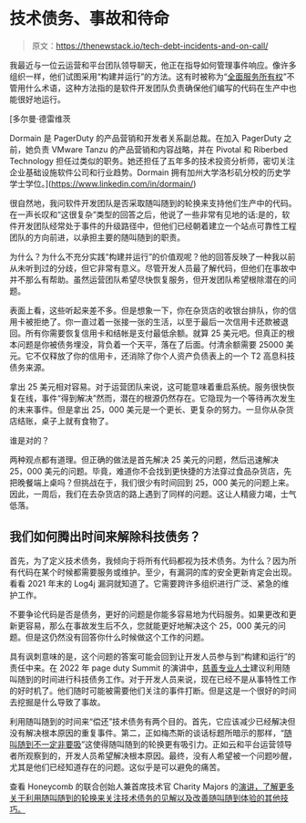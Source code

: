 # 技术债务、事故和待命

> 原文：<https://thenewstack.io/tech-debt-incidents-and-on-call/>

我最近与一位云运营和平台团队领导聊天，他正在指导如何管理事件响应。像许多组织一样，他们试图采用“构建并运行”的方法。这有时被称为“[全面服务所有权](https://ownership.pagerduty.com/)”不管用什么术语，这种方法指的是软件开发团队负责确保他们编写的代码在生产中也能很好地运行。

 [多尔曼·德雷维茨

Dormain 是 PagerDuty 的产品营销和开发者关系副总裁。在加入 PagerDuty 之前，她负责 VMware Tanzu 的产品营销和内容战略，并在 Pivotal 和 Riberbed Technology 担任过类似的职务。她还担任了五年多的技术投资分析师，密切关注企业基础设施软件公司和行业趋势。Dormain 拥有加州大学洛杉矶分校的历史学学士学位。](https://www.linkedin.com/in/dormain/) 

很自然地，我问软件开发团队是否采取随叫随到的轮换来支持他们生产中的代码。在一声长叹和“这很复杂”类型的回答之后，他说了一些非常有见地的话:是的，软件开发团队经常处于事件的升级路径中，但他们已经朝着建立一个站点可靠性工程团队的方向前进，以承担主要的随叫随到的职责。

为什么？为什么不充分实践“构建并运行”的价值观呢？他的回答反映了一种我以前从未听到过的分歧，但它非常有意义。尽管开发人员最了解代码，但他们在事故中并不那么有帮助。虽然运营团队希望尽快恢复服务，但开发团队希望根除潜在的问题。

表面上看，这些听起来差不多。但是想象一下，你在杂货店的收银台排队，你的信用卡被拒绝了。你一直过着一张接一张的生活，以至于最后一次信用卡还款被退回。所有你需要恢复信用卡和结帐是支付最低余额。就算 25 美元吧。但真正的根本问题是你被债务埋没，背负着一个天平，落在了后面。付清余额需要 25000 美元。它不仅释放了你的信用卡，还消除了你个人资产负债表上的一个 T2 高息科技债务来源。

拿出 25 美元相对容易。对于运营团队来说，这可能意味着重启系统。服务很快恢复在线，事件“得到解决”然而，潜在的根源仍然存在。它隐现为一个等待再次发生的未来事件。但是拿出 25，000 美元是一个更长、更复杂的努力。一旦你从杂货店结账，桌子上就有食物了。

谁是对的？

两种观点都有道理。但正确的做法是首先解决 25 美元的问题，然后迅速解决 25，000 美元的问题。毕竟，难道你不会找到更快捷的方法穿过食品杂货店，先把晚餐端上桌吗？但挑战在于，我们很少有时间回到 25，000 美元的问题上来。因此，一周后，我们在去杂货店的路上遇到了同样的问题。这让人精疲力竭，士气低落。

## 我们如何腾出时间来解除科技债务？

首先，为了定义技术债务，我倾向于将所有代码都视为技术债务。为什么？因为所有代码在某个时候都需要服务或维护。至少，有漏洞的库的安全更新肯定会出现。看看 2021 年末的 Log4j 漏洞就知道了。它需要跨许多组织进行广泛、紧急的维护工作。

不要争论代码是否是债务，更好的问题是你能多容易地为代码服务。如果更改和更新更容易，那么在事故发生后不久，您就能更好地解决这个 25，000 美元的问题。但是这仍然没有回答你什么时候做这个工作的问题。

具有讽刺意味的是，这个问题的答案可能会回到让开发人员参与到“构建和运行”的责任中来。在 2022 年 page duty Summit 的演讲中，[慈善专业人士](https://www.linkedin.com/in/charity-majors/)建议利用随叫随到的时间进行科技债务工作。对于开发人员来说，现在已经不是从事特性工作的好时机了。他们随时可能被需要他们关注的事件打断。但是这是一个很好的时间去挖掘是什么导致了事故。

利用随叫随到的时间来“偿还”技术债务有两个目的。首先，它应该减少已经解决但没有解决根本原因的重复事件。第二，正如梅杰斯的谈话标题所暗示的那样，“[随叫随到不一定非要吸](https://summit.pagerduty.com/video-page-plugins/38?video_asset_video_playlist_id=257)”这使得随叫随到的轮换更有吸引力。正如云和平台运营领导者所观察到的，开发人员希望解决根本原因。最终，没有人希望被一个问题吵醒，尤其是他们已经知道存在的问题。这似乎是可以避免的痛苦。

查看 Honeycomb 的联合创始人兼首席技术官 Charity Majors 的[演讲，了解更多关于利用随叫随到的轮换来关注技术债务的见解以及改善随叫随到体验的其他技巧。](https://summit.pagerduty.com/video-page-plugins/38?video_asset_video_playlist_id=257)

<svg xmlns:xlink="http://www.w3.org/1999/xlink" viewBox="0 0 68 31" version="1.1"><title>Group</title> <desc>Created with Sketch.</desc></svg>